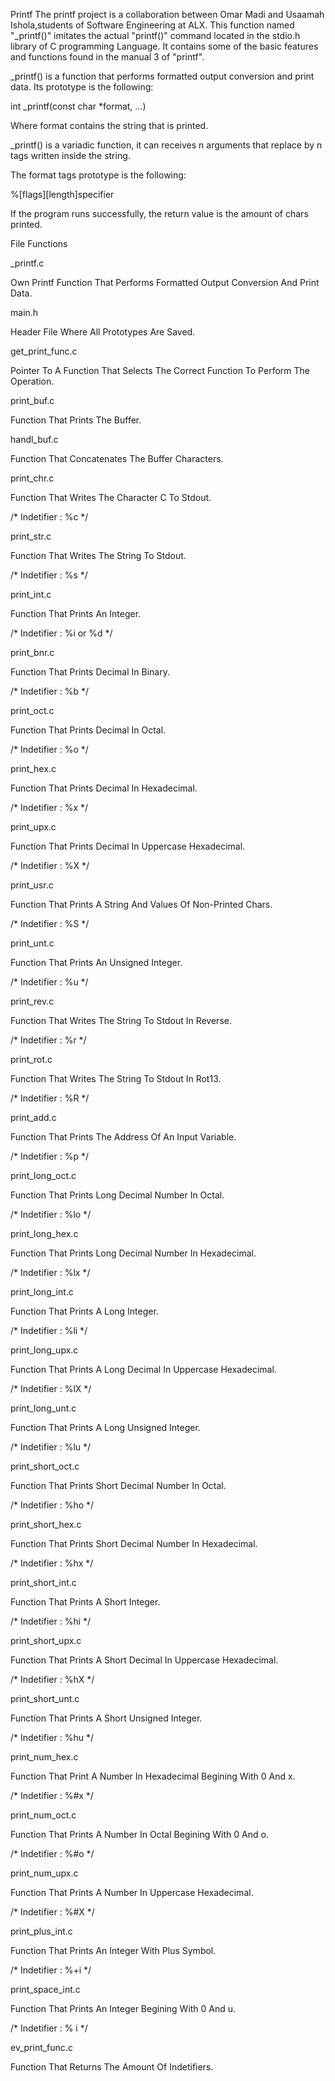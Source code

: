 Printf
The printf project is a collaboration between Omar Madi and Usaamah Ishola,students of Software Engineering at ALX.
This function named "_printf()" imitates the actual "printf()" command located in the stdio.h library of C programming Language. It contains some of the basic features and functions found in the manual 3 of "printf".



_printf() is a function that performs formatted output conversion and print data. Its prototype is the following:


  int _printf(const char *format, ...) 

Where format contains the string that is printed.



_printf() is a variadic function, it can receives n arguments that replace by n tags written inside the string.



The format tags prototype is the following:



%[flags][length]specifier

If the program runs successfully, the return value is the amount of chars printed.



File Functions

_printf.c

Own Printf Function That Performs Formatted Output Conversion And Print Data.



main.h

Header File Where All Prototypes Are Saved.



get_print_func.c

Pointer To A Function That Selects The Correct Function To Perform The Operation.



print_buf.c

Function That Prints The Buffer.



handl_buf.c

Function That Concatenates The Buffer Characters.



print_chr.c

Function That Writes The Character C To Stdout.



/* Indetifier : %c */



print_str.c

Function That Writes The String To Stdout.



/* Indetifier : %s */



print_int.c

Function That Prints An Integer.



/* Indetifier : %i or %d */



print_bnr.c

Function That Prints Decimal In Binary.



/* Indetifier : %b */



print_oct.c

Function That Prints Decimal In Octal.



/* Indetifier : %o */



print_hex.c

Function That Prints Decimal In Hexadecimal.



/* Indetifier : %x */



print_upx.c

Function That Prints Decimal In Uppercase Hexadecimal.



/* Indetifier : %X */



print_usr.c

Function That Prints A String And Values Of Non-Printed Chars.



/* Indetifier : %S */



print_unt.c

Function That Prints An Unsigned Integer.



/* Indetifier : %u */



print_rev.c

Function That Writes The String To Stdout In Reverse.



/* Indetifier : %r */



print_rot.c

Function That Writes The String To Stdout In Rot13.



/* Indetifier : %R */



print_add.c

Function That Prints The Address Of An Input Variable.



/* Indetifier : %p */



print_long_oct.c

Function That Prints Long Decimal Number In Octal.



/* Indetifier : %lo */



print_long_hex.c

Function That Prints Long Decimal Number In Hexadecimal.



/* Indetifier : %lx */



print_long_int.c

Function That Prints A Long Integer.



/* Indetifier : %li */



print_long_upx.c

Function That Prints A Long Decimal In Uppercase Hexadecimal.



/* Indetifier : %lX */



print_long_unt.c

Function That Prints A Long Unsigned Integer.



/* Indetifier : %lu */



print_short_oct.c

Function That Prints Short Decimal Number In Octal.



/* Indetifier : %ho */



print_short_hex.c

Function That Prints Short Decimal Number In Hexadecimal.



/* Indetifier : %hx */



print_short_int.c

Function That Prints A Short Integer.



/* Indetifier : %hi */



print_short_upx.c

Function That Prints A Short Decimal In Uppercase Hexadecimal.



/* Indetifier : %hX */



print_short_unt.c

Function That Prints A Short Unsigned Integer.



/* Indetifier : %hu */



print_num_hex.c

Function That Print A Number In Hexadecimal Begining With 0 And x.



/* Indetifier : %#x */



print_num_oct.c

Function That Prints A Number In Octal Begining With 0 And o.



/* Indetifier : %#o */



print_num_upx.c

Function That Prints A Number In Uppercase Hexadecimal.



/* Indetifier : %#X */



print_plus_int.c

Function That Prints An Integer With Plus Symbol.



/* Indetifier : %+i */



print_space_int.c

Function That Prints An Integer Begining With 0 And u.



/* Indetifier : % i */



ev_print_func.c

Function That Returns The Amount Of Indetifiers.

